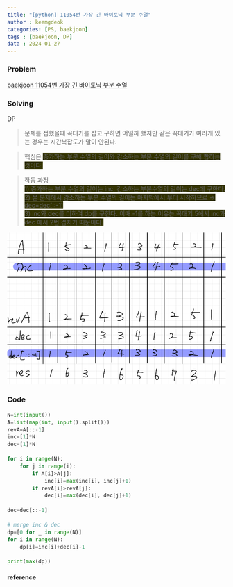 ```yaml
---
title: "[python] 11054번 가장 긴 바이토닉 부분 수열"
author : keemgdeok
categories: [PS, baekjoon]
tags : [baekjoon, DP]
data : 2024-01-27
---
```



### Problem
[baekjoon 11054번 가장 긴 바이토닉 부분 수열](https://www.acmicpc.net/problem/11054)


### Solving
DP  
> 문제를 접했을때 꼭대기를 잡고 구하면 어떨까 했지만 같은 꼭대기가 여러개 있는 경우는 시간복잡도가 말이 안된다.

> 핵심은 <span style="background-color:#333300">증가하는 부분 수열의 길이와 감소하는 부분 수열의 길이를 구해 합하는 것이다. </span>

> 작동 과정  
> <span style="background-color:#333300"> 1\) 증가하는 부분 수열의 길이는 inc, 감소하는 부분수열의 길이는 dec에 구한다.</span>  
> <span style="background-color:#333300"> 2\) 본 문제에서 감소하는 부분 수열의 길이는 마지막에서 부터 시작하므로 → dec=dec[::-1] </span>  
> <span style="background-color:#333300"> 3\) inc와 dec를 더하여 dp를 구한다. 이때 -1를 하는 이유는 꼭대기 5에서 inc과 dec 에서 2번 겹치기 때문이다. </span>

![11054](/assets/img/11054.png)

### Code
```py
N=int(input())
A=list(map(int, input().split()))
revA=A[::-1]
inc=[1]*N
dec=[1]*N

for i in range(N):
    for j in range(i):
        if A[i]>A[j]: 
            inc[i]=max(inc[i], inc[j]+1)
        if revA[i]>revA[j]: 
            dec[i]=max(dec[i], dec[j]+1)

dec=dec[::-1]

# merge inc & dec
dp=[0 for _ in range(N)]
for i in range(N):
    dp[i]=inc[i]+dec[i]-1

print(max(dp))

```


#### reference

